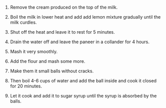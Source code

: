 1. Remove the cream produced on the top of the milk.

2. Boil the milk in lower heat and add add lemon mixture gradually until the milk curdles.

3. Shut off the heat and leave it to rest for 5 minutes.

4. Drain the water off and leave the paneer in a collander for 4 hours.

5. Mash it very smoothly.

6. Add the flour and mash some more.

7. Make them it small balls without cracks.

8. Then boil 4-6 cups of water and add the ball inside and cook it closed for 20 minutes.

9. Let it cook and add it to sugar syrup until the syrup is absorbed by the balls. 